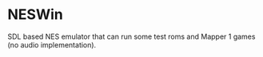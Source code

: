 # NESWin
SDL based NES emulator that can run some test roms and Mapper 1 games (no audio implementation).

